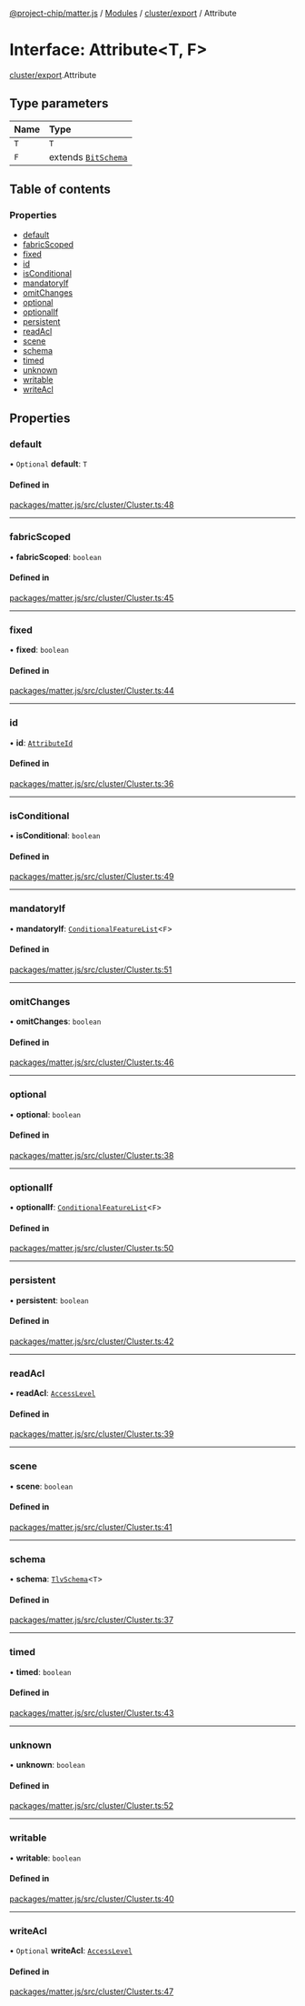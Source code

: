 [@project-chip/matter.js](../README.md) / [Modules](../modules.md) / [cluster/export](../modules/cluster_export.md) / Attribute

# Interface: Attribute<T, F\>

[cluster/export](../modules/cluster_export.md).Attribute

## Type parameters

| Name | Type |
| :------ | :------ |
| `T` | `T` |
| `F` | extends [`BitSchema`](../modules/schema_export.md#bitschema) |

## Table of contents

### Properties

- [default](cluster_export.Attribute.md#default)
- [fabricScoped](cluster_export.Attribute.md#fabricscoped)
- [fixed](cluster_export.Attribute.md#fixed)
- [id](cluster_export.Attribute.md#id)
- [isConditional](cluster_export.Attribute.md#isconditional)
- [mandatoryIf](cluster_export.Attribute.md#mandatoryif)
- [omitChanges](cluster_export.Attribute.md#omitchanges)
- [optional](cluster_export.Attribute.md#optional)
- [optionalIf](cluster_export.Attribute.md#optionalif)
- [persistent](cluster_export.Attribute.md#persistent)
- [readAcl](cluster_export.Attribute.md#readacl)
- [scene](cluster_export.Attribute.md#scene)
- [schema](cluster_export.Attribute.md#schema)
- [timed](cluster_export.Attribute.md#timed)
- [unknown](cluster_export.Attribute.md#unknown)
- [writable](cluster_export.Attribute.md#writable)
- [writeAcl](cluster_export.Attribute.md#writeacl)

## Properties

### default

• `Optional` **default**: `T`

#### Defined in

[packages/matter.js/src/cluster/Cluster.ts:48](https://github.com/project-chip/matter.js/blob/b7330d72/packages/matter.js/src/cluster/Cluster.ts#L48)

___

### fabricScoped

• **fabricScoped**: `boolean`

#### Defined in

[packages/matter.js/src/cluster/Cluster.ts:45](https://github.com/project-chip/matter.js/blob/b7330d72/packages/matter.js/src/cluster/Cluster.ts#L45)

___

### fixed

• **fixed**: `boolean`

#### Defined in

[packages/matter.js/src/cluster/Cluster.ts:44](https://github.com/project-chip/matter.js/blob/b7330d72/packages/matter.js/src/cluster/Cluster.ts#L44)

___

### id

• **id**: [`AttributeId`](../modules/datatype_export.md#attributeid)

#### Defined in

[packages/matter.js/src/cluster/Cluster.ts:36](https://github.com/project-chip/matter.js/blob/b7330d72/packages/matter.js/src/cluster/Cluster.ts#L36)

___

### isConditional

• **isConditional**: `boolean`

#### Defined in

[packages/matter.js/src/cluster/Cluster.ts:49](https://github.com/project-chip/matter.js/blob/b7330d72/packages/matter.js/src/cluster/Cluster.ts#L49)

___

### mandatoryIf

• **mandatoryIf**: [`ConditionalFeatureList`](../modules/cluster_export.md#conditionalfeaturelist)<`F`\>

#### Defined in

[packages/matter.js/src/cluster/Cluster.ts:51](https://github.com/project-chip/matter.js/blob/b7330d72/packages/matter.js/src/cluster/Cluster.ts#L51)

___

### omitChanges

• **omitChanges**: `boolean`

#### Defined in

[packages/matter.js/src/cluster/Cluster.ts:46](https://github.com/project-chip/matter.js/blob/b7330d72/packages/matter.js/src/cluster/Cluster.ts#L46)

___

### optional

• **optional**: `boolean`

#### Defined in

[packages/matter.js/src/cluster/Cluster.ts:38](https://github.com/project-chip/matter.js/blob/b7330d72/packages/matter.js/src/cluster/Cluster.ts#L38)

___

### optionalIf

• **optionalIf**: [`ConditionalFeatureList`](../modules/cluster_export.md#conditionalfeaturelist)<`F`\>

#### Defined in

[packages/matter.js/src/cluster/Cluster.ts:50](https://github.com/project-chip/matter.js/blob/b7330d72/packages/matter.js/src/cluster/Cluster.ts#L50)

___

### persistent

• **persistent**: `boolean`

#### Defined in

[packages/matter.js/src/cluster/Cluster.ts:42](https://github.com/project-chip/matter.js/blob/b7330d72/packages/matter.js/src/cluster/Cluster.ts#L42)

___

### readAcl

• **readAcl**: [`AccessLevel`](../enums/cluster_export.AccessLevel.md)

#### Defined in

[packages/matter.js/src/cluster/Cluster.ts:39](https://github.com/project-chip/matter.js/blob/b7330d72/packages/matter.js/src/cluster/Cluster.ts#L39)

___

### scene

• **scene**: `boolean`

#### Defined in

[packages/matter.js/src/cluster/Cluster.ts:41](https://github.com/project-chip/matter.js/blob/b7330d72/packages/matter.js/src/cluster/Cluster.ts#L41)

___

### schema

• **schema**: [`TlvSchema`](../classes/tlv_export.TlvSchema.md)<`T`\>

#### Defined in

[packages/matter.js/src/cluster/Cluster.ts:37](https://github.com/project-chip/matter.js/blob/b7330d72/packages/matter.js/src/cluster/Cluster.ts#L37)

___

### timed

• **timed**: `boolean`

#### Defined in

[packages/matter.js/src/cluster/Cluster.ts:43](https://github.com/project-chip/matter.js/blob/b7330d72/packages/matter.js/src/cluster/Cluster.ts#L43)

___

### unknown

• **unknown**: `boolean`

#### Defined in

[packages/matter.js/src/cluster/Cluster.ts:52](https://github.com/project-chip/matter.js/blob/b7330d72/packages/matter.js/src/cluster/Cluster.ts#L52)

___

### writable

• **writable**: `boolean`

#### Defined in

[packages/matter.js/src/cluster/Cluster.ts:40](https://github.com/project-chip/matter.js/blob/b7330d72/packages/matter.js/src/cluster/Cluster.ts#L40)

___

### writeAcl

• `Optional` **writeAcl**: [`AccessLevel`](../enums/cluster_export.AccessLevel.md)

#### Defined in

[packages/matter.js/src/cluster/Cluster.ts:47](https://github.com/project-chip/matter.js/blob/b7330d72/packages/matter.js/src/cluster/Cluster.ts#L47)
